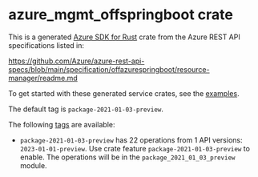 # azure_mgmt_offspringboot crate

This is a generated [Azure SDK for Rust](https://github.com/Azure/azure-sdk-for-rust) crate from the Azure REST API specifications listed in:

https://github.com/Azure/azure-rest-api-specs/blob/main/specification/offazurespringboot/resource-manager/readme.md

To get started with these generated service crates, see the [examples](https://github.com/Azure/azure-sdk-for-rust/blob/main/services/README.md#examples).

The default tag is `package-2021-01-03-preview`.

The following [tags](https://github.com/Azure/azure-sdk-for-rust/blob/main/services/tags.md) are available:

- `package-2021-01-03-preview` has 22 operations from 1 API versions: `2023-01-01-preview`. Use crate feature `package-2021-01-03-preview` to enable. The operations will be in the `package_2021_01_03_preview` module.